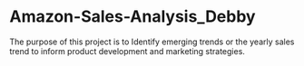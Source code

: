 # Amazon-Sales-Analysis_Debby
The purpose of this project is to Identify emerging trends or the yearly sales trend to inform product development and marketing strategies.
